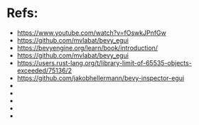 # Refs:
 * https://www.youtube.com/watch?v=fOswkJPnfGw
 * https://github.com/mvlabat/bevy_egui
 * https://bevyengine.org/learn/book/introduction/
 * https://github.com/mvlabat/bevy_egui
 * https://users.rust-lang.org/t/library-limit-of-65535-objects-exceeded/75136/2
 * https://github.com/jakobhellermann/bevy-inspector-egui
 * 
 * 
 * 
 * 
 * 